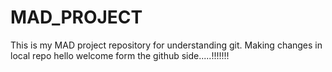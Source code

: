 # MAD_PROJECT
This is my MAD project repository for understanding git.
Making changes in local repo
hello
welcome form the github side.....!!!!!!!
